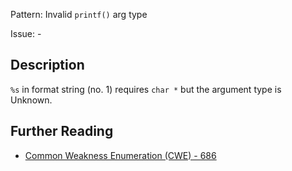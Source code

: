 Pattern: Invalid `printf()` arg type

Issue: -

## Description

`%s` in format string (no. 1) requires `char *` but the argument type is Unknown.

## Further Reading

* [Common Weakness Enumeration (CWE) - 686](https://cwe.mitre.org/data/definitions/686.html)